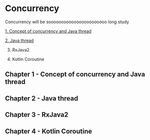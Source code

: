 # Concurrency
Concurrency will be sooooooooooooooooooooooo long study

[1. Concept of concurrency and Java thread](#chapter-1-Concept-of-concurrency-and-Java-thread)

[2. Java thread](#Java-thread)

3. RxJava2

4. Kotlin Coroutine


## Chapter 1 - Concept of concurrency and Java thread

## Chapter 2 - Java thread

## Chapter 3 - RxJava2

## Chapter 4 - Kotlin Coroutine
